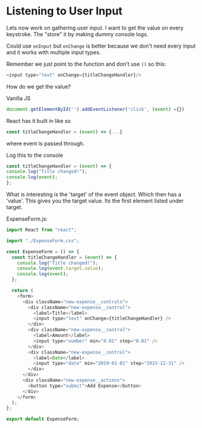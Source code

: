 # Listening to User Input

Lets now work on gathering user input. I want to get the value on every keystroke. The "store" it by making dummy console logs.

Could use `onInput` but `onChange` is better because we don't need every input and it works with multiple input types.

Remember we just point to the function and don't use `()` so this:

```js
<input type="text" onChange={titleChangeHandler}/>
```

How do we get the value?

Vanilla JS

```js
document.getElementById('').addEventListener('click', (event) ={})
```

React has it built in like so

```js
const titleChangeHandler = (event) => {...}
```

where event is passed through.

Log this to the console

```js
const titleChangeHandler = (event) => {
console.log("Title changed!");
console.log(event);
};
```

What is interesting is the 'target' of the event object. Which then has a 'value'. This gives you the target value. Its the first element listed under target.

ExpenseForm.js:
```js
import React from "react";

import "./ExpenseForm.css";

const ExpenseForm = () => {
  const titleChangeHandler = (event) => {
    console.log("Title changed!");
    console.log(event.target.value);
    console.log(event);
  };

  return (
    <form>
      <div className="new-expense__controls">
        <div className="new-expense__control">
          <label>Title</label>
          <input type="text" onChange={titleChangeHandler} />
        </div>
        <div className="new-expense__control">
          <label>Amount</label>
          <input type="number" min="0.01" step="0.01" />
        </div>
        <div className="new-expense__control">
          <label>Date</label>
          <input type="date" min="2019-01-01" step="2023-12-31" />
        </div>
      </div>
      <div className="new-expense__actions">
        <button type="submit">Add Expense</button>
      </div>
    </form>
  );
};

export default ExpenseForm;
```
